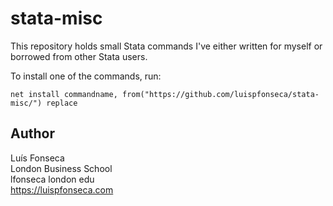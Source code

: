 # stata-misc
This repository holds small Stata commands I've either written for myself or borrowed from other Stata users.

To install one of the commands, run:
```
net install commandname, from("https://github.com/luispfonseca/stata-misc/") replace
```

## Author
Luís Fonseca
<br>London Business School
<br>lfonseca london edu
<br>https://luispfonseca.com
